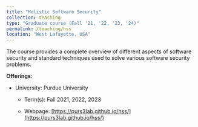 ```yaml
---
title: "Holistic Software Security"
collection: teaching
type: "Graduate course (Fall '21, '22, '23, '24)"
permalink: /teaching/hss
location: "West Lafayette, USA"
---
```


The course provides a complete overview of different aspects of software security
and standard techniques used to solve various software security problems.

**Offerings:**

* University: Purdue University

  * Term(s): Fall 2021, 2022, 2023

  * Webpage: [https://purs3lab.github.io/hss/](https://purs3lab.github.io/hss/)

